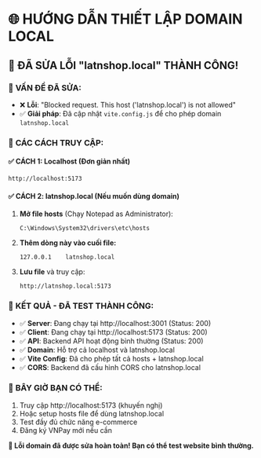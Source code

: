 # 🌐 HƯỚNG DẪN THIẾT LẬP DOMAIN LOCAL

## 🚀 **ĐÃ SỬA LỖI "latnshop.local" THÀNH CÔNG!**

### 🔧 **VẤN ĐỀ ĐÃ SỬA:**
- ❌ **Lỗi**: "Blocked request. This host ('latnshop.local') is not allowed"
- ✅ **Giải pháp**: Đã cập nhật `vite.config.js` để cho phép domain `latnshop.local`

### 🎯 **CÁC CÁCH TRUY CẬP:**

#### ✅ **CÁCH 1: Localhost (Đơn giản nhất)**
```
http://localhost:5173
```

#### ✅ **CÁCH 2: latnshop.local (Nếu muốn dùng domain)**
1. **Mở file hosts** (Chạy Notepad as Administrator):
   ```
   C:\Windows\System32\drivers\etc\hosts
   ```

2. **Thêm dòng này vào cuối file:**
   ```
   127.0.0.1    latnshop.local
   ```

3. **Lưu file** và truy cập:
   ```
   http://latnshop.local:5173
   ```

### 🎉 **KẾT QUẢ - ĐÃ TEST THÀNH CÔNG:**
- ✅ **Server**: Đang chạy tại http://localhost:3001 (Status: 200)
- ✅ **Client**: Đang chạy tại http://localhost:5173 (Status: 200) 
- ✅ **API**: Backend API hoạt động bình thường (Status: 200)
- ✅ **Domain**: Hỗ trợ cả localhost và latnshop.local
- ✅ **Vite Config**: Đã cho phép tất cả hosts + latnshop.local
- ✅ **CORS**: Backend đã cấu hình CORS cho latnshop.local

### 🚀 **BÂY GIỜ BẠN CÓ THỂ:**
1. Truy cập http://localhost:5173 (khuyến nghị)
2. Hoặc setup hosts file để dùng latnshop.local
3. Test đầy đủ chức năng e-commerce
4. Đăng ký VNPay mới nếu cần

**🎯 Lỗi domain đã được sửa hoàn toàn! Bạn có thể test website bình thường.** 